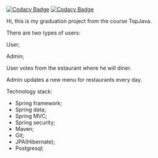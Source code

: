 [![Codacy Badge](https://api.codacy.com/project/badge/Grade/078776142852429e9896a00b404f0992)](https://app.codacy.com/gh/Jenia-tyt/graduation_project_topjava?utm_source=github.com&utm_medium=referral&utm_content=Jenia-tyt/graduation_project_topjava&utm_campaign=Badge_Grade_Settings)
[![Codacy Badge](https://app.codacy.com/project/badge/Grade/17ff4d9ba25a407f9f50f4583656c0d0)](https://www.codacy.com/gh/Jenia-tyt/graduation_project_topjava/dashboard?utm_source=github.com&amp;utm_medium=referral&amp;utm_content=Jenia-tyt/graduation_project_topjava&amp;utm_campaign=Badge_Grade)

Hi, this is my graduation project from the course TopJava.

There are two types of users:

User;

Admin;

User votes from the estaurant where he will diner.

Admin updates a new menu for restaurants every day.

Technology stack:
- Spring framework;
- Spring data;
- Spring MVC;
- Spring security;
- Maven;
- Git;
- JPA(Hibernate);
- Postgresql;
